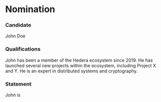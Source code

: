 # Nomination

### Candidate

John Doe

### Qualifications

John has been a member of the Hedera ecosystem since 2019. He has launched several new projects within the ecosystem, including Project X and Y. He is an expert in distributed systems and cryptography.

### Statement

John is